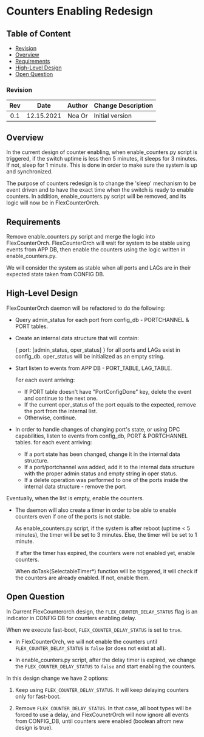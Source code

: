 # Counters Enabling Redesign

## Table of Content

* [Revision](#revision)
* [Overview](#overview)
* [Requirements](#requirements)
* [High-Level Design](#high-level-design)
* [Open Question](#open-question)


### Revision

| Rev |     Date    |       Author       | Change Description                |
|:---:|:-----------:|:------------------:|-----------------------------------|
| 0.1 |  12.15.2021 | Noa Or             | Initial version                   |


## Overview

In the current design of counter enabling, when enable_counters.py script is triggered, if the switch uptime is less then 5 minutes, it sleeps for 3 minutes. If not, sleep for 1 minute. This is done in order to make sure the system is up and synchronized.

The purpose of counters redesign is to change the 'sleep' mechanism to be event driven and to have the exact time when the switch is ready to enable counters.
In addition, enable_counters.py script will be removed, and its logic will now be in FlexCounterOrch.

## Requirements

Remove enable_counters.py script and merge the logic into FlexCounterOrch.
FlexCounterOrch will wait for system to be stable using events from APP DB, then enable the counters using the logic written in enable_counters.py.

We will consider the system as stable when all ports and LAGs are in their expected state taken from CONFIG DB.


## High-Level Design

FlexCounterOrch daemon will be refactored to do the following:

- Query admin_status for each port from config_db - PORTCHANNEL & PORT tables.

- Create an internal data structure that will contain:

    { port: [admin_status, oper_status] }
    for all ports and LAGs exist in config_db. oper_status will be initialized as an empty string.

- Start listen to events from APP DB - PORT_TABLE, LAG_TABLE.

    For each event arriving:
    - If PORT table doesn't have "PortConfigDone" key, delete the event and continue to the next one.
    - If the current oper_status of the port equals to the expected, remove the port from the internal list.
    - Otherwise, continue.

- In order to handle changes of changing port's state, or using DPC capabilities,
    listen to events from config_db, PORT & PORTCHANNEL tables.
    for each event arriving:

    - If a port state has been changed, change it in the internal data structure.
    - If a port/portchannel was added, add it to the internal data structure with the proper admin status and empty string in oper status. 
    - If a delete operation was performed to one of the ports inside the internal data structure - remove the port.

Eventually, when the list is empty, enable the counters.

- The daemon will also create a timer in order to be able to enable counters even if one of the ports is not stable.
    
    As enable_counters.py script, if the system is after reboot (uptime < 5 minutes), the timer will be set to 3 minutes. 
    Else, the timer will be set to 1 minute. 
    
    If after the timer has expired, the counters were not enabled yet, enable counters.

    When doTask(SelectableTimer*) function will be triggered, it will check if the counters are already enabled.
    If not, enable them.


## Open Question

In Current FlexCounterorch design, the `FLEX_COUNTER_DELAY_STATUS` flag is an indicator in CONFIG DB for counters enabling delay. 

When we execute fast-boot, `FLEX_COUNTER_DELAY_STATUS` is set to `true`.
- In FlexCounterOrch, we will not enable the counters until `FLEX_COUNTER_DELAY_STATUS` is `false` (or does not exist at all).

- In enable_counters.py script, after the delay timer is expired, we change the `FLEX_COUNTER_DELAY_STATUS` to `false` and start enabling the counters.


In this design change we have 2 options:

1. Keep using `FLEX_COUNTER_DELAY_STATUS`. It will keep delaying counters only for fast-boot.

2. Remove `FLEX_COUNTER_DELAY_STATUS`. In that case, all boot types will be forced to use a delay, and FlexCounetrOrch will now ignore all events from CONFIG_DB, until counters were enabled (boolean afrom new design is true).
